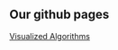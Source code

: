 ## Our github pages

[Visualized Algorithms](https://i-see-the-algorithm.github.io/I-see-the-algorithm/)

